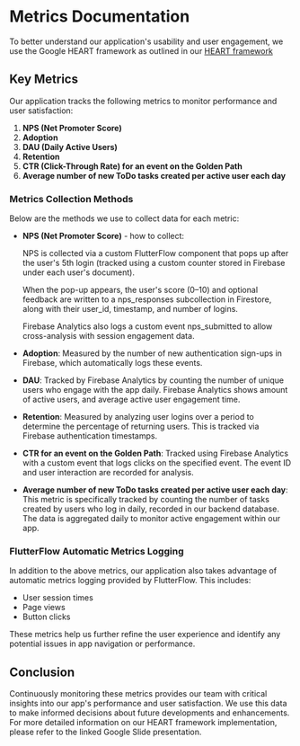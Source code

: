 # Metrics Documentation

To better understand our application's usability and user engagement, we use the Google HEART framework as outlined in our [HEART framework](https://docs.google.com/presentation/d/1LoHqij2aKoj_UmXh4wUQEc_CQnoW8cLxyOgLZfQxe4I/edit?usp=sharing)

## Key Metrics

Our application tracks the following metrics to monitor performance and user satisfaction:

1. **NPS (Net Promoter Score)**
2. **Adoption**
3. **DAU (Daily Active Users)**
4. **Retention**
5. **CTR (Click-Through Rate) for an event on the Golden Path**
6. **Average number of new ToDo tasks created per active user each day**

### Metrics Collection Methods

Below are the methods we use to collect data for each metric:

- **NPS (Net Promoter Score)** - how to collect:

    NPS is collected via a custom FlutterFlow component that pops up after the user's 5th login (tracked using a custom counter stored in Firebase         under each user's document).

    When the pop-up appears, the user's score (0–10) and optional feedback are written to a nps_responses subcollection in Firestore, along with their     user_id, timestamp, and number of logins.

    Firebase Analytics also logs a custom event nps_submitted to allow cross-analysis with session engagement data.
  
- **Adoption**: Measured by the number of new authentication sign-ups in Firebase, which automatically logs these events.
  
- **DAU**: Tracked by Firebase Analytics by counting the number of unique users who engage with the app daily.
    Firebase Analytics shows amount of active users, and average active user engagement time.
  
- **Retention**: Measured by analyzing user logins over a period to determine the percentage of returning users. This is tracked via Firebase authentication timestamps.
  
- **CTR for an event on the Golden Path**: Tracked using Firebase Analytics with a custom event that logs clicks on the specified event. The event ID and user interaction are recorded for analysis.
  
- **Average number of new ToDo tasks created per active user each day**: This metric is specifically tracked by counting the number of tasks created by users who log in daily, recorded in our backend database. The data is aggregated daily to monitor active engagement within our app.

### FlutterFlow Automatic Metrics Logging

In addition to the above metrics, our application also takes advantage of automatic metrics logging provided by FlutterFlow. This includes:

- User session times
- Page views
- Button clicks

These metrics help us further refine the user experience and identify any potential issues in app navigation or performance.

## Conclusion

Continuously monitoring these metrics provides our team with critical insights into our app's performance and user satisfaction. We use this data to make informed decisions about future developments and enhancements. For more detailed information on our HEART framework implementation, please refer to the linked Google Slide presentation.
